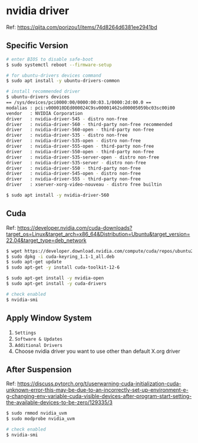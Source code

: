 # nvidia driver

Ref: https://qiita.com/porizou1/items/74d8264d6381ee2941bd

## Specific Version
```bash
# enter BIOS to disable safe-boot
$ sudo systemctl reboot --firmware-setup

# for ubuntu-drivers devices command
$ sudo apt install -y ubuntu-drivers-common

# install recommended driver
$ ubuntu-drivers devices
== /sys/devices/pci0000:00/0000:00:03.1/0000:2d:00.0 ==
modalias : pci:v000010DEd000024C9sv00001462sd00005059bc03sc00i00
vendor   : NVIDIA Corporation
driver   : nvidia-driver-545 - distro non-free
driver   : nvidia-driver-560 - third-party non-free recommended
driver   : nvidia-driver-560-open - third-party non-free
driver   : nvidia-driver-535 - distro non-free
driver   : nvidia-driver-535-open - distro non-free
driver   : nvidia-driver-555-open - third-party non-free
driver   : nvidia-driver-550-open - third-party non-free
driver   : nvidia-driver-535-server-open - distro non-free
driver   : nvidia-driver-535-server - distro non-free
driver   : nvidia-driver-550 - third-party non-free
driver   : nvidia-driver-545-open - distro non-free
driver   : nvidia-driver-555 - third-party non-free
driver   : xserver-xorg-video-nouveau - distro free builtin

$ sudo apt install -y nvidia-driver-560
```

## Cuda
Ref: https://developer.nvidia.com/cuda-downloads?target_os=Linux&target_arch=x86_64&Distribution=Ubuntu&target_version=22.04&target_type=deb_network

```bash
$ wget https://developer.download.nvidia.com/compute/cuda/repos/ubuntu2204/x86_64/cuda-keyring_1.1-1_all.deb
$ sudo dpkg -i cuda-keyring_1.1-1_all.deb
$ sudo apt-get update
$ sudo apt-get -y install cuda-toolkit-12-6

$ sudo apt-get install -y nvidia-open
$ sudo apt-get install -y cuda-drivers

# check enabled
$ nvidia-smi
```

## Apply Window System

1. `Settings`
2. `Software & Updates`
3. `Additional Drivers`
4. Choose nvidia driver you want to use other than default X.org driver

## After Suspension
Ref: https://discuss.pytorch.org/t/userwarning-cuda-initialization-cuda-unknown-error-this-may-be-due-to-an-incorrectly-set-up-environment-e-g-changing-env-variable-cuda-visible-devices-after-program-start-setting-the-available-devices-to-be-zero/129335/3
```bash
$ sudo rmmod nvidia_uvm
$ sudo modprobe nvidia_uvm

# check enabled
$ nvidia-smi
```
